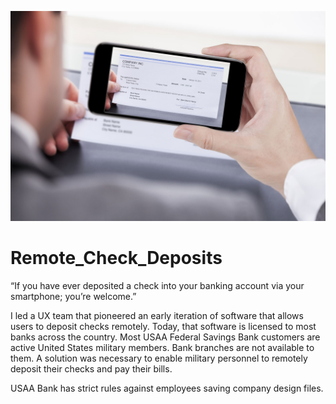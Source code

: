 ![header_image](remote-check-deposits.jpg)
# Remote_Check_Deposits
“If you have ever deposited a check into your banking account via your smartphone; you’re welcome.”  

I led a UX team that pioneered an early iteration of software that allows users to deposit checks remotely.  Today, that software is licensed to most banks across the country.  Most USAA Federal Savings Bank customers are active United States military members.  Bank branches are not available to them.  A solution was necessary to enable military personnel to remotely deposit their checks and pay their bills.

USAA Bank has strict rules against employees saving company design files.
